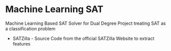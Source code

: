 Machine Learning SAT
====================

Machine Learning Based SAT Solver for Dual Degree Project treating SAT as a classification problem
* SATZilla - Source Code from the official SATZilla Website to extract features
